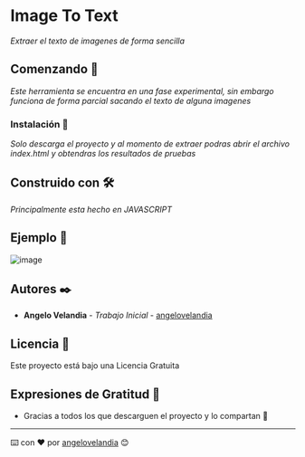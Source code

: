 # Image To Text

_Extraer el texto de imagenes de forma sencilla_

## Comenzando 🚀

_Este herramienta se encuentra en una fase experimental, sin embargo funciona de forma parcial sacando el texto de alguna imagenes_

### Instalación 🔧

_Solo descarga el proyecto y al momento de extraer podras abrir el archivo index.html y obtendras los resultados de pruebas_

## Construido con 🛠️

_Principalmente esta hecho en JAVASCRIPT_

## Ejemplo 👻

![image](https://user-images.githubusercontent.com/103347375/164878329-d7253da5-1912-4f86-b318-d62b071700ea.png)

## Autores ✒️

* **Angelo Velandia** - *Trabajo Inicial* - [angelovelandia](https://github.com/angelovelandia)

## Licencia 📄

Este proyecto está bajo una Licencia Gratuita

## Expresiones de Gratitud 🎁

* Gracias a todos los que descarguen el proyecto y lo compartan 📢

---
⌨️ con ❤️ por [angelovelandia](https://github.com/angelovelandia) 😊
